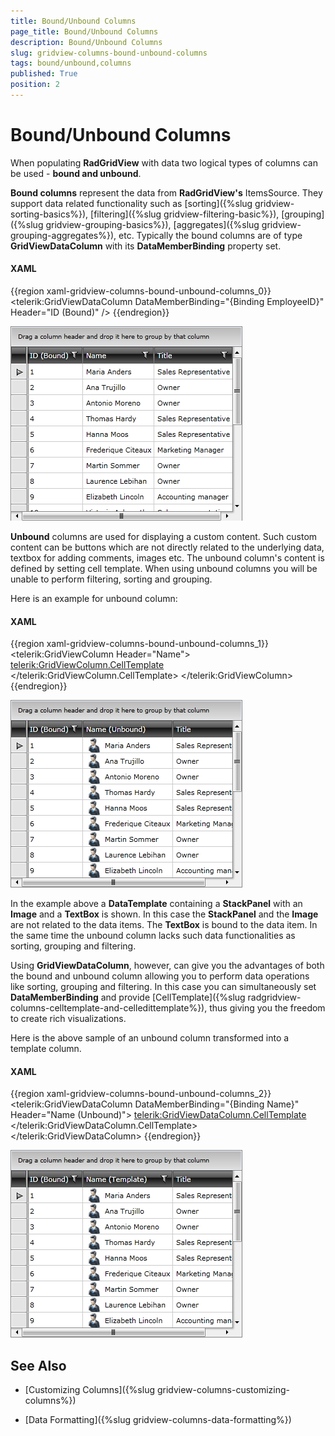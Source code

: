 ```yaml
---
title: Bound/Unbound Columns
page_title: Bound/Unbound Columns
description: Bound/Unbound Columns
slug: gridview-columns-bound-unbound-columns
tags: bound/unbound,columns
published: True
position: 2
---
```


# Bound/Unbound Columns

When populating __RadGridView__ with data two logical types of columns can be used - __bound and unbound__.

__Bound columns__ represent the data from __RadGridView's__ ItemsSource. They support data related functionality such as [sorting]({%slug gridview-sorting-basics%}), [filtering]({%slug gridview-filtering-basic%}), [grouping]({%slug gridview-grouping-basics%}), [aggregates]({%slug gridview-grouping-aggregates%}), etc. Typically the bound columns are of type __GridViewDataColumn__ with its __DataMemberBinding__ property set.

#### __XAML__

{{region xaml-gridview-columns-bound-unbound-columns_0}}
	<telerik:GridViewDataColumn DataMemberBinding="{Binding EmployeeID}"
	                Header="ID (Bound)" />
{{endregion}}

![](images/RadGridView_BoundUnboundColumns_1.png)

__Unbound__ columns are used for displaying a custom content. Such custom content can be buttons which are not directly related to the underlying data, textbox for adding comments, images etc. The unbound column's content is defined by setting cell template. When using unbound columns you will be unable to perform filtering, sorting and grouping.

Here is an example for unbound column:

#### __XAML__

{{region xaml-gridview-columns-bound-unbound-columns_1}}
	<telerik:GridViewColumn Header="Name">
	    <telerik:GridViewColumn.CellTemplate>
	        <DataTemplate>
	            <StackPanel Orientation="Horizontal">
	                <Image Stretch="None"
	       Source="../../Images/User.png"
	       Margin="0,0,5,0" />
	                <TextBlock Text="{Binding Name}"
	           VerticalAlignment="Center" />
	            </StackPanel>
	        </DataTemplate>
	    </telerik:GridViewColumn.CellTemplate>
	</telerik:GridViewColumn>
{{endregion}}

![](images/RadGridView_BoundUnboundColumns_2.png)

In the example above a __DataTemplate__ containing a __StackPanel__ with an __Image__ and a __TextBox__ is shown. In this case the __StackPanel__ and the __Image__ are not related to the data items. The __TextBox__ is bound to the data item. In the same time the unbound column lacks such data functionalities as sorting, grouping and filtering. 

Using __GridViewDataColumn__, however, can give you the advantages of both the bound and unbound column allowing you to perform data operations like sorting, grouping and filtering. In this case you can simultaneously set __DataMemberBinding__ and provide [CellTemplate]({%slug radgridview-columns-celltemplate-and-celledittemplate%}), thus giving you the freedom to create rich visualizations. 

Here is the above sample of an unbound column transformed into a template column.

#### __XAML__

{{region xaml-gridview-columns-bound-unbound-columns_2}}
	<telerik:GridViewDataColumn DataMemberBinding="{Binding Name}" Header="Name (Unbound)">
	    <telerik:GridViewDataColumn.CellTemplate>
	        <DataTemplate>
	            <StackPanel Orientation="Horizontal">
	                <Image Stretch="None"
	       Source="../../Images/User.png"
	       Margin="0,0,5,0" />
	                <TextBlock Text="{Binding Name}"
	           VerticalAlignment="Center" />
	            </StackPanel>
	        </DataTemplate>
	    </telerik:GridViewDataColumn.CellTemplate>
	</telerik:GridViewDataColumn>
{{endregion}}

![](images/RadGridView_BoundUnboundColumns_3.png)

## See Also

 * [Customizing Columns]({%slug gridview-columns-customizing-columns%})

 * [Data Formatting]({%slug gridview-columns-data-formatting%})
